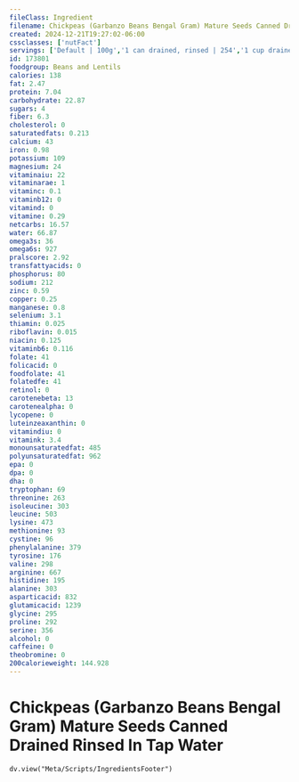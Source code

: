 ```yaml
---
fileClass: Ingredient
filename: Chickpeas (Garbanzo Beans Bengal Gram) Mature Seeds Canned Drained Rinsed In Tap Water
created: 2024-12-21T19:27:02-06:00
cssclasses: ['nutFact']
servings: ['Default | 100g','1 can drained, rinsed | 254','1 cup drained, rinsed | 152']
id: 173801
foodgroup: Beans and Lentils
calories: 138
fat: 2.47
protein: 7.04
carbohydrate: 22.87
sugars: 4
fiber: 6.3
cholesterol: 0
saturatedfats: 0.213
calcium: 43
iron: 0.98
potassium: 109
magnesium: 24
vitaminaiu: 22
vitaminarae: 1
vitaminc: 0.1
vitaminb12: 0
vitamind: 0
vitamine: 0.29
netcarbs: 16.57
water: 66.87
omega3s: 36
omega6s: 927
pralscore: 2.92
transfattyacids: 0
phosphorus: 80
sodium: 212
zinc: 0.59
copper: 0.25
manganese: 0.8
selenium: 3.1
thiamin: 0.025
riboflavin: 0.015
niacin: 0.125
vitaminb6: 0.116
folate: 41
folicacid: 0
foodfolate: 41
folatedfe: 41
retinol: 0
carotenebeta: 13
carotenealpha: 0
lycopene: 0
luteinzeaxanthin: 0
vitamindiu: 0
vitamink: 3.4
monounsaturatedfat: 485
polyunsaturatedfat: 962
epa: 0
dpa: 0
dha: 0
tryptophan: 69
threonine: 263
isoleucine: 303
leucine: 503
lysine: 473
methionine: 93
cystine: 96
phenylalanine: 379
tyrosine: 176
valine: 298
arginine: 667
histidine: 195
alanine: 303
asparticacid: 832
glutamicacid: 1239
glycine: 295
proline: 292
serine: 356
alcohol: 0
caffeine: 0
theobromine: 0
200calorieweight: 144.928
---
```


# Chickpeas (Garbanzo Beans Bengal Gram) Mature Seeds Canned Drained Rinsed In Tap Water

```dataviewjs
dv.view("Meta/Scripts/IngredientsFooter")
```